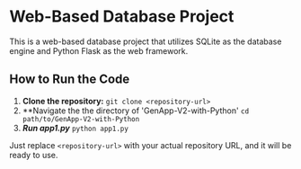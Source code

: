 # Web-Based Database Project

This is a web-based database project that utilizes SQLite as the database engine and Python Flask as the web framework.

## How to Run the Code

1. **Clone the repository:**
   `git clone <repository-url>`
2. **Navigate the the directory of 'GenApp-V2-with-Python'
   `cd path/to/GenApp-V2-with-Python`
3. ***Run app1.py***
   `python app1.py`


Just replace `<repository-url>` with your actual repository URL, and it will be ready to use.
